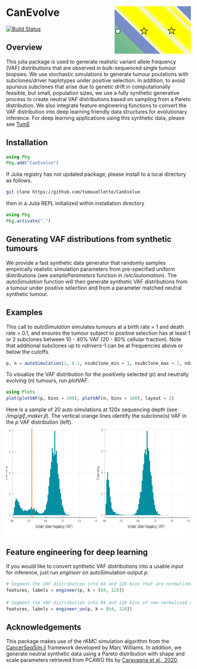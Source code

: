 # CanEvolve <img align="right" width="208" height="129" src="img/icon.svg">

[![Build Status](https://travis-ci.com/tomouellette/CanEvolve.jl.svg?branch=master)](https://travis-ci.com/tomouellette/CanEvolve.jl)

## Overview

This julia package is used to generate realistic variant allele frequency (VAF) distributions that are observed in bulk-sequenced single tumour biopsies. We use stochastic simulations to generate tumour poulations with subclones/driver haplotypes under positive selection. In addition, to avoid spurious subclones that arise due to genetic drift in computationally feasible, but small, population sizes, we use a fully synthetic generative process to create neutral VAF distributions based on sampling from a Pareto distribution. We also integrate feature engineering functions to convert the VAF distribution into deep learning friendly data structures for evolutionary inference. For deep learning applications using this synthetic data, please see [TumE](https://github.com/tomouellette/TumE)

## Installation

```julia
using Pkg
Pkg.add("CanEvolve")
```

If Julia registry has not updated package, please install to a local directory as follows.

```bash
git clone https://github.com/tomouellette/CanEvolve
```

then in a Julia REPL initialized within installation directory

```julia
using Pkg
Pkg.activate(".")
```


## Generating VAF distributions from synthetic tumours

We provide a fast synthetic data generator that randomly samples empirically realistic simulation parameters from pre-specified uniform distributions (see *sampleParameters* function in */src/automation*). The *autoSimulation*  function will then generate synthetic VAF distributions from a tumour under positive selection and from a parameter matched neutral synthetic tumour. 

## Examples

This call to *autoSimulation* simulates tumours at a birth rate = 1 and death rate = 0.1, and ensures the tumour subject to positive selection has at least 1 or 2 subclones between 10 - 40% VAF (20 - 80% cellular fraction). Note that additional subclones up to *ndrivers*-1 can be at frequencies above or below the cutoffs.

```julia
p, n = autoSimulation(1, 0.1, nsubclone_min = 1, nsubclone_max = 2, ndrivers = 3, lower_cutoff = 0.1, upper_cutoff = 0.4)
```

To visualize the VAF distribution for the positively selected (*p*) and neutrally evolving (*n*) tumours, run *plotVAF*. 

```julia
using Plots
plot(plotVAF(p, bins = 100), plotVAF(n, bins = 100), layout = 2)
```

Here is a sample of 20 auto simulations at 120x sequencing depth (see */img/gif_maker.jl*). The vertical orange lines identify the subclone(s) VAF in the *p* VAF distribution (left).
<img width="800" height="300" src="img/autosimulation.gif">

## Feature engineering for deep learning

If you would like to convert synthetic VAF distributions into a usable input for inference, just run *engineer* on autoSimulation output *p*.

```julia
# Segment the VAF distribution into 64 and 128 bins that are normalized by maximum value
features, labels = engineer(p, k = [64, 128])

# Segment the VAF distribution into 64 and 128 bins of non-normalized mutation counts
features, labels = engineer_un(p, k = [64, 128])
```

## Acknowledgements

This package makes use of the rKMC simulation algorithm from the [CancerSeqSim.jl](https://github.com/marcjwilliams1/CancerSeqSim.jl) framework developed by Marc Williams. In addition, we generate neutral synthetic data using a Pareto distribution with shape and scale parameters retrieved from PCAWG fits by [Caravagna et al., 2020](https://www.nature.com/articles/s41588-020-0675-5).
